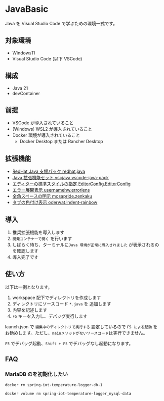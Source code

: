# JavaBasic

Java を Visual Studio Code で学ぶための環境一式です。

## 対象環境

- Windows11
- Visual Studio Code (以下 VSCode)

## 構成

- Java 21
- devContainer

## 前提

- VSCode が導入されていること
- (Windows) WSL2 が導入されていること
- Docker 環境が導入されていること
  - Docker Desktop または Rancher Desktop

## 拡張機能

- [RedHat Java 支援パック redhat.java](https://marketplace.visualstudio.com/items?itemName=redhat.java)
- [Java 拡張機能セット vscjava.vscode-java-pack](https://marketplace.visualstudio.com/items?itemName=vscjava.vscode-java-pack)
- [エディターの標準スタイルの指定 EditorConfig.EditorConfig](https://marketplace.visualstudio.com/items?itemName=EditorConfig.EditorConfig)
- [エラー展開表示 usernamehw.errorlens](https://marketplace.visualstudio.com/items?itemName=usernamehw.errorlens)
- [全角スペースの明示 mosapride.zenkaku](https://marketplace.visualstudio.com/items?itemName=mosapride.zenkaku)
- [タブの色付け表示 oderwat.indent-rainbow](https://marketplace.visualstudio.com/items?itemName=oderwat.indent-rainbow)

## 導入

1. 推奨拡張機能を導入します
1. `開発コンテナーで開く` を行います
1. しばらく待ち、ターミナルに`Java 環境が正常に導入されました` が表示されるのを確認します
1. 導入完了です

## 使い方

以下は一例となります。

1. workspace 配下でディレクトリを作成します
1. ディレクトリにソースコード `*.java` を 追加します
1. 内容を記述します
1. `F5` キーを入力し、デバッグ実行します

launch.json で `編集中のディレクトリで実行する` 設定しているので `F5 による起動` をお勧めします。ただし、`mainメソッドがないソースコード`は実行できません。

`F5` でデバッグ起動、`Shift + F5` でデバッグなし起動になります。

## FAQ

### MariaDB のを初期化したい

```shell
docker rm spring-iot-temperature-logger-db-1
```

```shell
docker volume rm spring-iot-temperature-logger_mysql-data
```
